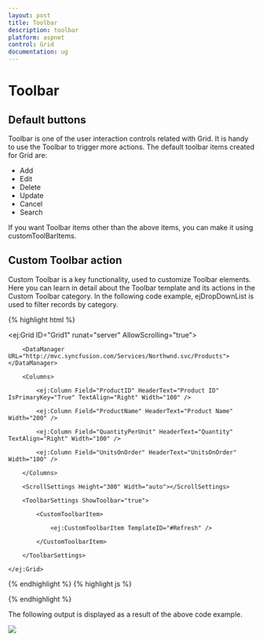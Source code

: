 ```yaml
---
layout: post
title: Toolbar
description: toolbar 
platform: aspnet
control: Grid
documentation: ug
---
```


# Toolbar 

## Default buttons

Toolbar is one of the user interaction controls related with Grid. It is handy to use the Toolbar to trigger more actions. The default toolbar items created for Grid are:

* Add
* Edit
* Delete
* Update
* Cancel
* Search

If you want Toolbar items other than the above items, you can make it using customToolBarItems.

## Custom Toolbar action

Custom Toolbar is a key functionality, used to customize Toolbar elements. Here you can learn in detail about the Toolbar template and its actions in the Custom Toolbar category. In the following code example, ejDropDownList is used to filter records by category.

{% highlight html %}




  <script id="Refresh" type="text/x-jsrender">

        <select id="products">

            <option value="">All</option>

            <option value="2">Drinks</option>

            <option value="4">Dairy Products</option>

            <option value="3">Packages</option>

        </select>

    </script>



<ej:Grid ID="Grid1" runat="server" AllowScrolling="true">

        <DataManager URL="http://mvc.syncfusion.com/Services/Northwnd.svc/Products"></DataManager>

        <Columns>

            <ej:Column Field="ProductID" HeaderText="Product ID" IsPrimaryKey="True" TextAlign="Right" Width="100" />

            <ej:Column Field="ProductName" HeaderText="Product Name" Width="200" />

            <ej:Column Field="QuantityPerUnit" HeaderText="Quantity" TextAlign="Right" Width="100" />

            <ej:Column Field="UnitsOnOrder" HeaderText="UnitsOnOrder" Width="100" />

        </Columns>

        <ScrollSettings Height="300" Width="auto"></ScrollSettings>

        <ToolbarSettings ShowToolbar="true">

            <CustomToolbarItem>

                <ej:CustomToolbarItem TemplateID="#Refresh" />

            </CustomToolbarItem>

        </ToolbarSettings>

    </ej:Grid>
{% endhighlight  %}
{% highlight js %}



<script>



        $(document).ready(function () {

            $("#products").ejDropDownList({

                selectedItemIndex: 0,

                change: "Change"

            });

        });



        function Change(args) {

            var gridObj = $("#Grid1").data("ejGrid");

            if (this.getSelectedValue() != "")

                $("#Grid1").ejGrid("model.query", new ej.Query().where("CategoryID", ej.FilterOperators.equal, parseInt(this.getSelectedValue(), 10)));

            else

                $("#Grid1").ejGrid("model.query", new ej.Query());

            gridObj.refreshContent(true);

        }

    </script>

{% endhighlight  %}

The following output is displayed as a result of the above code example.



![](Toolbar_images/Toolbar_img1.png)



